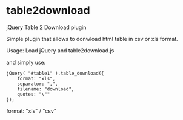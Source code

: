 # table2download
jQuery Table 2 Download plugin

Simple plugin that allows to donwload html table in csv or xls format.

Usage:
Load jQuery and table2download.js

and simply use:
```
jQuery( "#table1" ).table_download({
    format: "xls",
    separator: ",",
    filename: "download",
    quotes: "\""
});
```

format: "xls" / "csv"
